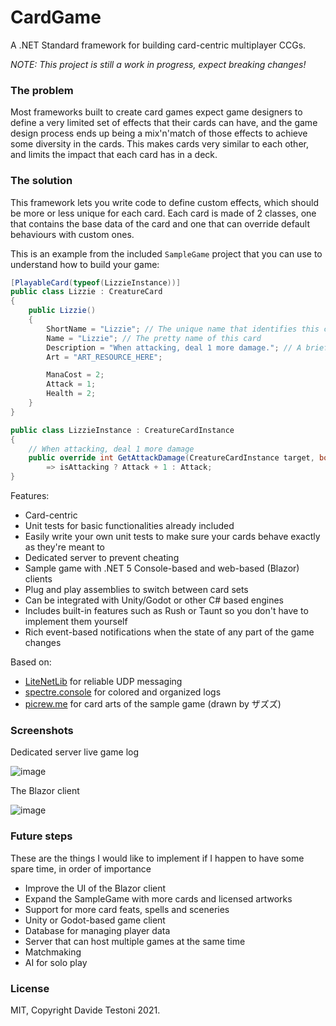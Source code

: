 # CardGame
A .NET Standard framework for building card-centric multiplayer CCGs.

*NOTE: This project is still a work in progress, expect breaking changes!*

### The problem
Most frameworks built to create card games expect game designers to define a very limited set of effects that their cards can have, and the game design process ends up being a mix'n'match of those effects to achieve some diversity in the cards. This makes cards very similar to each other, and limits the impact that each card has in a deck.

### The solution
This framework lets you write code to define custom effects, which should be more or less unique for each card. Each card is made of 2 classes, one that contains the base data of the card and one that can override default behaviours with custom ones.

This is an example from the included `SampleGame` project that you can use to understand how to build your game:
```cs
[PlayableCard(typeof(LizzieInstance))]
public class Lizzie : CreatureCard
{
    public Lizzie()
    {
        ShortName = "Lizzie"; // The unique name that identifies this card
        Name = "Lizzie"; // The pretty name of this card
        Description = "When attacking, deal 1 more damage."; // A brief description of the effects of the card.
        Art = "ART_RESOURCE_HERE";

        ManaCost = 2;
        Attack = 1;
        Health = 2;
    }
}

public class LizzieInstance : CreatureCardInstance
{
    // When attacking, deal 1 more damage
    public override int GetAttackDamage(CreatureCardInstance target, bool isAttacking)
        => isAttacking ? Attack + 1 : Attack;
}
```

Features:
- Card-centric
- Unit tests for basic functionalities already included
- Easily write your own unit tests to make sure your cards behave exactly as they're meant to
- Dedicated server to prevent cheating
- Sample game with .NET 5 Console-based and web-based (Blazor) clients
- Plug and play assemblies to switch between card sets
- Can be integrated with Unity/Godot or other C# based engines
- Includes built-in features such as Rush or Taunt so you don't have to implement them yourself
- Rich event-based notifications when the state of any part of the game changes

Based on:
- [LiteNetLib](https://github.com/RevenantX/LiteNetLib) for reliable UDP messaging
- [spectre.console](https://github.com/spectreconsole/spectre.console) for colored and organized logs
- [picrew.me](https://picrew.me/image_maker/6883) for card arts of the sample game (drawn by ザズズ)

### Screenshots
Dedicated server live game log

![image](https://user-images.githubusercontent.com/50030666/118831410-0ca05d80-b8c0-11eb-83d4-51ea82452d02.png)

The Blazor client

![image](https://user-images.githubusercontent.com/50030666/118871598-002ffb00-b8e8-11eb-8f2b-d021b356c4e1.png)


### Future steps
These are the things I would like to implement if I happen to have some spare time, in order of importance
- Improve the UI of the Blazor client
- Expand the SampleGame with more cards and licensed artworks
- Support for more card feats, spells and sceneries
- Unity or Godot-based game client
- Database for managing player data
- Server that can host multiple games at the same time
- Matchmaking
- AI for solo play

### License
MIT, Copyright Davide Testoni 2021.
